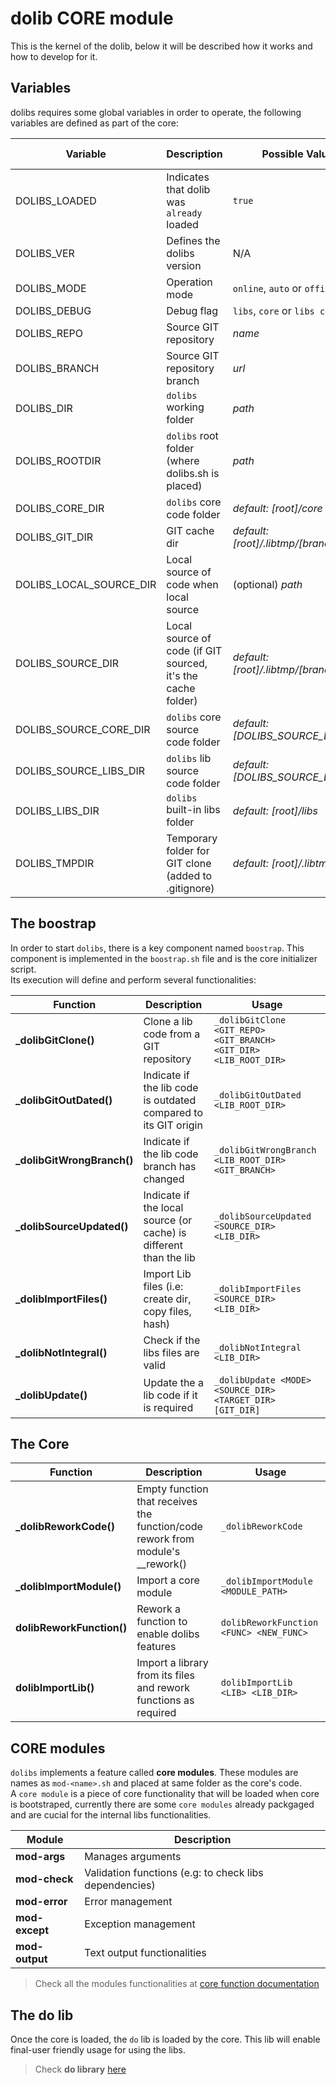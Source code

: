 # dolib CORE module

This is the kernel of the dolib, below it will be described how it works and how to develop for it.

## Variables
dolibs requires some global variables in order to operate, the following variables are defined as part of the core:

|Variable|Description|Possible Values|Required beforehand|Exported|
|-|-|-|-|-|
|DOLIBS_LOADED|Indicates that dolib was `already` loaded|`true`|No|Yes|
|DOLIBS_VER|Defines the dolibs version|N/A|No|Yes|
|DOLIBS_MODE|Operation mode|`online`, `auto` or `offine`|Yes|Yes|
|DOLIBS_DEBUG|Debug flag|`libs`, `core` or `libs core`|Yes|Yes|
|DOLIBS_REPO|Source GIT repository|*name*|Yes|Yes|
|DOLIBS_BRANCH|Source GIT repository branch|*url*|No|Yes|
|DOLIBS_DIR|`dolibs` working folder|*path*|Yes|Yes|
|DOLIBS_ROOTDIR|`dolibs` root folder (where dolibs.sh is placed)|*path*|Yes|Yes|
|DOLIBS_CORE_DIR|`dolibs` core code folder|*default: [root]/core*|Yes|No|
|DOLIBS_GIT_DIR|GIT cache dir|*default: [root]/.libtmp/[branch]*|No|No|
|DOLIBS_LOCAL_SOURCE_DIR|Local source of code when local source|(optional) *path*|No|No|
|DOLIBS_SOURCE_DIR|Local source of code (if GIT sourced, it's the cache folder) |*default: [root]/.libtmp/[branch]*|No|No|
|DOLIBS_SOURCE_CORE_DIR|`dolibs` core source code folder|*default: [DOLIBS_SOURCE_DIR]/core*|No|No|
|DOLIBS_SOURCE_LIBS_DIR|`dolibs` lib source code folder|*default: [DOLIBS_SOURCE_DIR]/libs*|No|Yes|
|DOLIBS_LIBS_DIR|`dolibs` built-in libs folder|*default: [root]/libs*|No|Yes|
|DOLIBS_TMPDIR|Temporary folder for GIT clone (added to .gitignore)|*default: [root]/.libtmp*|No|Yes|

## The boostrap

In order to start `dolibs`, there is a key component named `boostrap`. This component is implemented in the `boostrap.sh` file and is the core initializer script. \
Its execution will define and perform several functionalities:

|Function|Description|Usage|
|-|-|-|
|**_dolibGitClone()**|Clone a lib code from a GIT repository|`_dolibGitClone <GIT_REPO> <GIT_BRANCH> <GIT_DIR> <LIB_ROOT_DIR>`|
|**_dolibGitOutDated()**|Indicate if the lib code is outdated compared to its GIT origin|`_dolibGitOutDated <LIB_ROOT_DIR>`|
|**_dolibGitWrongBranch()**|Indicate if the lib code branch has changed|`_dolibGitWrongBranch <LIB_ROOT_DIR> <GIT_BRANCH>`|
|**_dolibSourceUpdated()**|Indicate if the local source (or cache) is different than the lib|`_dolibSourceUpdated <SOURCE_DIR> <LIB_DIR>`|
|**_dolibImportFiles()**|Import Lib files (i.e: create dir, copy files, hash)|`_dolibImportFiles <SOURCE_DIR> <LIB_DIR>`|
|**_dolibNotIntegral()**|Check if the libs files are valid|`_dolibNotIntegral <LIB_DIR>`|
|**_dolibUpdate()**|Update the a lib code if it is required|`_dolibUpdate <MODE> <SOURCE_DIR> <TARGET_DIR> [GIT_DIR]`|

## The Core

|Function|Description|Usage|
|-|-|-|
|**_dolibReworkCode()**|Empty function that receives the function/code rework from module's __rework()|`_dolibReworkCode`|
|**_dolibImportModule()**|Import a core module|`_dolibImportModule <MODULE_PATH>`|
|**dolibReworkFunction()**|Rework a function to enable dolibs features|`dolibReworkFunction <FUNC> <NEW_FUNC>`|
|**dolibImportLib()**|Import a library from its files and rework functions as required|`dolibImportLib <LIB> <LIB_DIR>`|

## CORE modules
`dolibs` implements a feature called **core modules**. These modules are names as `mod-<name>.sh` and placed at same folder as the core's code.\
A `core module` is a piece of core functionality that will be loaded when core is bootstraped, currently there are some `core modules` already packgaged and are cucial for the internal libs functionalities.

|Module|Description|
|-|-|
|**mod-args**|Manages arguments|
|**mod-check**|Validation functions (e.g: to check libs dependencies)|
|**mod-error**|Error management|
|**mod-except**|Exception management|
|**mod-output**|Text output functionalities|

> Check all the modules functionalities at [core function documentation](../docs/core.md)

## The do lib
Once the core is loaded, the `do` lib is loaded by the core. This lib will enable final-user friendly usage for using the libs.

> Check **do library** [here](../docs/do.md)
